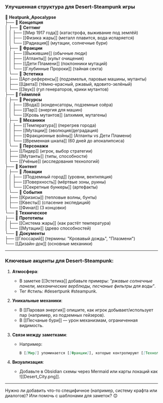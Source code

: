 ### **Улучшенная структура для Desert-Steampunk игры**
📁 **Heatpunk_Apocalypse**  
├── 📁 **Концепция**  
│   ├── 📁 **Сеттинг**  
│   │   ├── [[Мир 1917 года]] (катастрофа, выживание под землёй)  
│   │   ├── [[Физика жары]] (металл плавится, вода испаряется)  
│   │   └── [[Радиация]] (мутации, солнечные бури)  
│   ├── 📁 **Фракции**  
│   │   ├── [[Выжившие]] (обычные люди)  
│   │   ├── [[Атланты]] (культ очищения)  
│   │   ├── [[Дети Пламени]] (поклонники мутаций)  
│   │   └── [[Глубинные Пророки]] (тайная секта)  
│   └── 📁 **Эстетика**  
│       ├── [[Арт-референсы]] (подземелья, паровые машины, мутанты)  
│       ├── [[Цвета]] (тёмно-красный, ржавый, ядовито-зелёный)  
│       └── [[Звук]] (гул генераторов, крики мутантов)  
├── 📁 **Геймплей**  
│   ├── 📁 **Ресурсы**  
│   │   ├── [[Вода]] (конденсаторы, подземные озёра)  
│   │   ├── [[Пар]] (энергия для машин)  
│   │   └── [[Кровь мутантов]] (алхимия, мутагены)  
│   ├── 📁 **Механики**  
│   │   ├── [[Температура]] (перегрев города)  
│   │   ├── [[Мутации]] (эволюция/деградация)  
│   │   ├── [[Фракционные войны]] (Атланты vs Дети Пламени)  
│   │   └── [[Временная шкала]] (60 дней до апокалипсиса)  
│   └── 📁 **Персонажи**  
│       ├── [[Лидер]] (игрок, выбор стратегии)  
│       ├── [[Мутанты]] (типы, способности)  
│       └── [[Учёные]] (исследования технологий)  
├── 📁 **Контент**  
│   ├── 📁 **Локации**  
│   │   ├── [[Подземный город]] (уровни, вентиляция)  
│   │   ├── [[Поверхность]] (мёртвые зоны, руины)  
│   │   └── [[Секретные бункеры]] (артефакты)  
│   └── 📁 **События**  
│       ├── [[Кризисы]] (тепловые волны, бунты)  
│       ├── [[Квесты]] (спасение экспедиций)  
│       └── [[Финал]] (3 концовки)  
└── 📁 **Техническое**  
    ├── 📁 **Прототипы**  
    │   ├── [[Система жары]] (как растёт температура)  
    │   └── [[Мутации]] (древо способностей)  
    └── 📁 **Документы**  
        ├── [[Глоссарий]] (термины: "Кровавый дождь", "Плазмени")  
        └── [[Дизайн-док]] (основные механики)  

---

### **Ключевые акценты для Desert-Steampunk**:
1. **Атмосфера**:  
   - В заметке [[Эстетика]] добавьте примеры: *"ржавые солнечные панели, механические верблюды, песчаные фильтры для воды"*.  
   - Тег #стиль: #desertpunk #steampunk.

2. **Уникальные механики**:  
   - В [[Паровая энергия]] опишите, как игрок добывает/использует пар (например, из подземных гейзеров).  
   - В [[Песчаные бури]] — урон механизмам, ограниченная видимость.

3. **Связи между заметками**:  
   - Например:  
     ```markdown
     В [[Мир]] упоминается [[Фракции]], которые контролируют [[Технологии]].  
     ```  

4. **Визуализация**:  
   - Добавьте в Obsidian схемы через Mermaid или карты локаций как ![[Desert_City.png]].

---

Нужно ли добавить что-то специфичное (например, систему крафта или диалогов)? Или помочь с шаблонами для заметок? 😊